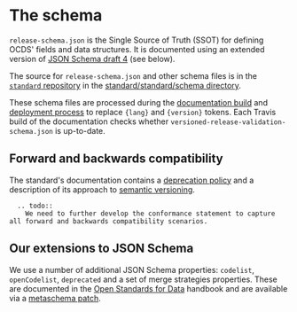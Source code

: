 # The schema

`release-schema.json` is the Single Source of Truth (SSOT) for defining OCDS' fields and data structures. It is documented using an extended version of [JSON Schema draft 4](https://tools.ietf.org/html/draft-zyp-json-schema-04) (see below).

The source for `release-schema.json` and other schema files is in the [`standard` repository](https://github.com/open-contracting/standard) in the [standard/standard/schema directory](https://github.com/open-contracting/standard/tree/HEAD/standard/schema).

These schema files are processed during the [documentation build](../technical/build) and [deployment process](../technical/deployment) to replace `{lang}` and `{version}` tokens. Each Travis build of the documentation checks whether `versioned-release-validation-schema.json` is up-to-date.

## Forward and backwards compatibility

The standard's documentation contains a [deprecation policy](http://standard.open-contracting.org/latest/en/schema/deprecation/) and a description of its approach to [semantic versioning](http://standard.open-contracting.org/latest/en/support/governance/#versions).

```eval_rst
  .. todo::
    We need to further develop the conformance statement to capture all forward and backwards compatibility scenarios.
```

## Our extensions to JSON Schema

We use a number of additional JSON Schema properties: `codelist`, `openCodelist`, `deprecated` and a set of merge strategies properties. These are documented in the [Open Standards for Data](http://os4d.opendataservices.coop/development/schema/#extended-json-schema) handbook and are available via a [metaschema patch](https://github.com/open-contracting/standard/tree/HEAD/standard/schema/metaschema). 
